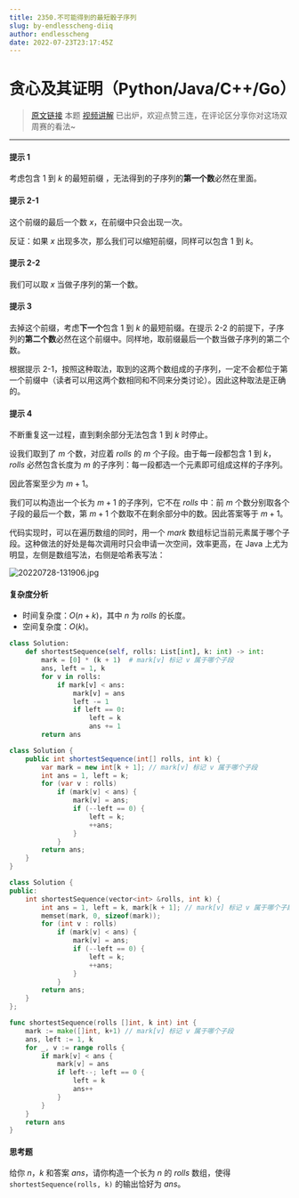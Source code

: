 ```yaml
---
title: 2350.不可能得到的最短骰子序列
slug: by-endlesscheng-diiq
author: endlesscheng
date: 2022-07-23T23:17:45Z
---
```

# 贪心及其证明（Python/Java/C++/Go）
 
> [原文链接](https://leetcode.cn/problems/shortest-impossible-sequence-of-rolls/solution/by-endlesscheng-diiq)
本题 [视频讲解](https://www.bilibili.com/video/BV16e4y1Q73o?t=15m59s) 已出炉，欢迎点赞三连，在评论区分享你对这场双周赛的看法~

---

#### 提示 1

考虑包含 $1$ 到 $k$ 的最短前缀 ，无法得到的子序列的**第一个数**必然在里面。

#### 提示 2-1

这个前缀的最后一个数 $x$，在前缀中只会出现一次。

反证：如果 $x$ 出现多次，那么我们可以缩短前缀，同样可以包含 $1$ 到 $k$。

#### 提示 2-2

我们可以取 $x$ 当做子序列的第一个数。

#### 提示 3

去掉这个前缀，考虑**下一个**包含 $1$ 到 $k$ 的最短前缀。在提示 2-2 的前提下，子序列的**第二个数**必然在这个前缀中。同样地，取前缀最后一个数当做子序列的第二个数。

根据提示 2-1，按照这种取法，取到的这两个数组成的子序列，一定不会都位于第一个前缀中（读者可以用这两个数相同和不同来分类讨论）。因此这种取法是正确的。

#### 提示 4

不断重复这一过程，直到剩余部分无法包含 $1$ 到 $k$ 时停止。

设我们取到了 $m$ 个数，对应着 $\textit{rolls}$ 的 $m$ 个子段。由于每一段都包含 $1$ 到 $k$，$\textit{rolls}$ 必然包含长度为 $m$ 的子序列：每一段都选一个元素即可组成这样的子序列。

因此答案至少为 $m+1$。

我们可以构造出一个长为 $m+1$ 的子序列，它不在 $\textit{rolls}$ 中：前 $m$ 个数分别取各个子段的最后一个数，第 $m+1$ 个数取不在剩余部分中的数。因此答案等于 $m+1$。

代码实现时，可以在遍历数组的同时，用一个 $\textit{mark}$ 数组标记当前元素属于哪个子段。这种做法的好处是每次调用时只会申请一次空间，效率更高，在 Java 上尤为明显，左侧是数组写法，右侧是哈希表写法：

![20220728-131906.jpg](https://pic.leetcode-cn.com/1658985603-KuOvNs-20220728-131906.jpg)

#### 复杂度分析

- 时间复杂度：$O(n+k)$，其中 $n$ 为 $\textit{rolls}$ 的长度。
- 空间复杂度：$O(k)$。

```py [sol1-Python3]
class Solution:
    def shortestSequence(self, rolls: List[int], k: int) -> int:
        mark = [0] * (k + 1)  # mark[v] 标记 v 属于哪个子段
        ans, left = 1, k
        for v in rolls:
            if mark[v] < ans:
                mark[v] = ans
                left -= 1
                if left == 0:
                    left = k
                    ans += 1
        return ans
```

```java [sol1-Java]
class Solution {
    public int shortestSequence(int[] rolls, int k) {
        var mark = new int[k + 1]; // mark[v] 标记 v 属于哪个子段
        int ans = 1, left = k;
        for (var v : rolls)
            if (mark[v] < ans) {
                mark[v] = ans;
                if (--left == 0) {
                    left = k;
                    ++ans;
                }
            }
        return ans;
    }
}
```

```cpp [sol1-C++]
class Solution {
public:
    int shortestSequence(vector<int> &rolls, int k) {
        int ans = 1, left = k, mark[k + 1]; // mark[v] 标记 v 属于哪个子段
        memset(mark, 0, sizeof(mark));
        for (int v : rolls)
            if (mark[v] < ans) {
                mark[v] = ans;
                if (--left == 0) {
                    left = k;
                    ++ans;
                }
            }
        return ans;
    }
};
```

```go [sol1-Go]
func shortestSequence(rolls []int, k int) int {
	mark := make([]int, k+1) // mark[v] 标记 v 属于哪个子段
	ans, left := 1, k
	for _, v := range rolls {
		if mark[v] < ans {
			mark[v] = ans
			if left--; left == 0 {
				left = k
				ans++
			}
		}
	}
	return ans
}
```

#### 思考题

给你 $n$，$k$ 和答案 $\textit{ans}$，请你构造一个长为 $n$ 的 $\textit{rolls}$ 数组，使得 `shortestSequence(rolls, k)` 的输出恰好为 $\textit{ans}$。


